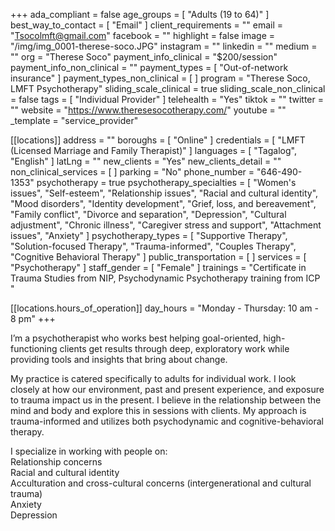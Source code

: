 +++
ada_compliant = false
age_groups = [ "Adults (19 to 64)" ]
best_way_to_contact = [ "Email" ]
client_requirements = ""
email = "Tsocolmft@gmail.com"
facebook = ""
highlight = false
image = "/img/img_0001-therese-soco.JPG"
instagram = ""
linkedin = ""
medium = ""
org = "Therese Soco"
payment_info_clinical = "$200/session"
payment_info_non_clinical = ""
payment_types = [ "Out-of-network insurance" ]
payment_types_non_clinical = [ ]
program = "Therese Soco, LMFT Psychotherapy"
sliding_scale_clinical = true
sliding_scale_non_clinical = false
tags = [ "Individual Provider" ]
telehealth = "Yes"
tiktok = ""
twitter = ""
website = "https://www.theresesocotherapy.com/"
youtube = ""
_template = "service_provider"

[[locations]]
address = ""
boroughs = [ "Online" ]
credentials = [ "LMFT (Licensed Marriage and Family Therapist)" ]
languages = [ "Tagalog", "English" ]
latLng = ""
new_clients = "Yes"
new_clients_detail = ""
non_clinical_services = [ ]
parking = "No"
phone_number = "646-490-1353"
psychotherapy = true
psychotherapy_specialties = [
  "Women's issues",
  "Self-esteem",
  "Relationship issues",
  "Racial and cultural identity",
  "Mood disorders",
  "Identity development",
  "Grief, loss, and bereavement",
  "Family conflict",
  "Divorce and separation",
  "Depression",
  "Cultural adjustment",
  "Chronic illness",
  "Caregiver stress and support",
  "Attachment issues",
  "Anxiety"
]
psychotherapy_types = [
  "Supportive Therapy",
  "Solution-focused Therapy",
  "Trauma-informed",
  "Couples Therapy",
  "Cognitive Behavioral Therapy"
]
public_transportation = [ ]
services = [ "Psychotherapy" ]
staff_gender = [ "Female" ]
trainings = "Certificate in Trauma Studies from NIP, Psychodynamic Psychotherapy training from ICP "

  [[locations.hours_of_operation]]
  day_hours = "Monday - Thursday: 10 am - 8 pm"
+++

I’m a psychotherapist who works best helping goal-oriented, high-functioning clients get results through deep, exploratory work while providing tools and insights that bring about change.   
  
My practice is catered specifically to adults for individual work. I look closely at how our environment, past and present experience, and exposure to trauma impact us in the present. I believe in the relationship between the mind and body and explore this in sessions with clients. My approach is trauma-informed and utilizes both psychodynamic and cognitive-behavioral therapy.  
  
I specialize in working with people on:  
Relationship concerns  
Racial and cultural identity  
Acculturation and cross-cultural concerns (intergenerational and cultural trauma)  
Anxiety  
Depression
